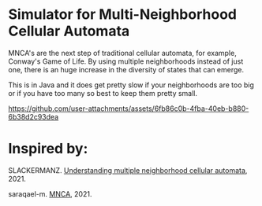 # Simulator for Multi-Neighborhood Cellular Automata

MNCA's are the next step of traditional cellular automata, for example, Conway's Game of Life. By using multiple neighborhoods instead of just one, there is an huge increase in the diversity of states that can emerge.

This is in Java and it does get pretty slow if your neighborhoods are too big or if you have too many so best to keep them pretty small.

https://github.com/user-attachments/assets/6fb86c0b-4fba-40eb-b880-6b38d2c93dea

# Inspired by:

SLACKERMANZ. [Understanding multiple neighborhood cellular automata](https://slackermanz.com/understanding-multiple-neighborhood-cellular-automata/), 2021.

saraqael-m. [MNCA](https://github.com/saraqael-m/MNCA/tree/main), 2021.
